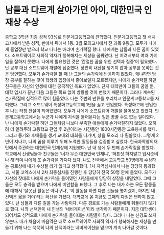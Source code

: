 # 남들과 다르게 살아가던 아이, 대한민국 인재상 수상

 중학교 3학년 최종 성적 93%로 인문계고등학교에 진학했다. 인문계고등학교 첫 배치고사에서 받은 성적, 반에서 뒤에서 1등. 3월 모의고사에서 전 과목 9등급. 모두가 나에게 졸업장만 받으러 학교 다니는 애라며 손가락질 했다. 나에게는 남들과 다른 꿈이 있었다. 소프트웨어로 사회적 약자가 행복해지는 세상을 꿈꿔왔다. 난 어려서부터 여러 가지 일을 잘하지 못했다. 나에게 필요했던 것은 ‘간절한 꿈을 위한 선택과 집중’이 필요했다. 난 공부 대신 소프트웨어 개발에 집중했다. 당연히 내신을 챙기지 않아 공부를 못하는 것은 당연했다. 모두가 손가락질 할 때 난 그들의 손가락에 반응하지 않았다. 왜냐하면 당장 공부를 잘하는 것이 학생의 입장에서 좋아보일지 모르겠지만, 나에게 손가락질 하던 친구들은 자신의 인생에 대한 궁극적인 목표가 없었다. 단지 대학만이 그들의 꿈일 뿐, 대학 입시가 끝난 다음 그들은 목표 없이 방황할 것이 뻔했기 때문이다. 그러나 계속된 손가락질에 심적으로 많이 힘들었다. 나는 주변의 만류를 뿌리치고 인문계고등학교를 자퇴했다. 그리고 소프트웨어 특성화고등학교에 1년을 꿇고 편입했다. 특성화고에 편입한 후 나는 타칭 전설이 되어있었다. 모두가 나에게 소프트웨어 개발을 물어보고 있었다. 인문계고등학교에서는 누군가 나에게 지식을 물어본다는 일은 꿈꿀 수도 없는 일이였다. 난 나에게 손가락질 하던 그들처럼 나보다 부족한 애들에게 손가락질하지 않았다. 오히려 더 알려주려 고등학교 편입 후 2년이라는 시간동안 1800시간동안 교육봉사를 했다. 그리고 동기와 후배들을 챙겨 교내외 대회를 나가며, 상을 모조리 다 휩쓸었다. 그렇게 2년이 지나고, 나의 꿈을 이루기 위해 노력한 활동들을 검증받고 싶었다. 한국과학창의재단에서 주관하는 대한민국 인재상에 지원했다. 난 내 생에 두 번째 손가락질을 받았다. 학교에서 선생님들과 친구들은 ‘너가 무슨 대한민국 인재냐’, ‘허튼짓 하지말고 입시준비나 해’라며 나에게 또 손가락을 가져다 댔다. 나도 전국에서 고등학교 50명에게 수상하는 공로상에 내가 수상될 리가 없다고 생각했다. 1차 지역심사에서 나는 당당히 통과했고, 서울 코엑스에서 2차 최종심사를 진행한 후 당당히 전국 50명 안에 들었다. 모두가 자신의 잣대로 나에게 손가락을 들이댔던 사람들에게 당당히 상장을 내밀었다. 그때 그들은 모두 충격을 받으며 나에게 미안함을 표했다. 그 후로 나는 내가 하는 모든 활동들에 대해서 ‘잘못된 활동은 아니구나’, ‘이 활동을 하면 다른 것들을 놓치겠지, 하지만 내 선택은 옳을 거야’라는 확신을 가졌다. 대학교에 온 지금도 그때의 다짐은 변하지 않고 있다. 난 남들과 다른 길을 가는 사람이다. 다른 경로로 가는 사람들에게 휘둘리지 않기로 했다. 나의 선택만이 내 인생의 ‘네비게이션’이라 생각하기 때문이다. 지금 대학생이 되어서도 성적으로 나에게 손가락을 들이대는 사람들이 많다. 그러나 나는 신경도 쓰지 않는다. 내가 처음에 마음먹은 대로 소프트웨어로 사회적 약자가 행복해지는 세상을 만들기 위해 나는 묵묵히 나의 선택이라는 네비게이션을 믿으며 계속 나아갈 것이다. 
